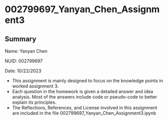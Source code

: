 # 002799697_Yanyan_Chen_Assignment3

## Summary

Name: Yanyan Chen

NUID: 002799697

Date: 10/22/2023

* This assignment is mainly designed to focus on the knowledge points in worked assignment 3.
* Each question in the homework is given a detailed answer and idea analysis. Most of the answers include code or pseudo-code to better explain its principles.
* The Reflections, References, and License involved in this assignment are included in the file 002799697_Yanyan_Chen_Assignment3.ipynb
